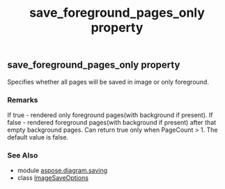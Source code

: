 ﻿---
title: save_foreground_pages_only property
second_title: Aspose.Diagram for Python via .NET API References
description: 
type: docs
weight: 240
url: /python-net/aspose.diagram.saving/imagesaveoptions/save_foreground_pages_only/
is_root: false
---

## save_foreground_pages_only property


Specifies whether all pages will be saved in image or only foreground.
### Remarks 


If true - rendered only foreground pages(with background if present).
If false - rendered foreground pages(with background if present) after that empty background pages.
Can return true only when PageCount > 1.
The default value is false.

### See Also
* module [aspose.diagram.saving](../../)
* class [ImageSaveOptions](/diagram/python-net/aspose.diagram.saving/imagesaveoptions)
